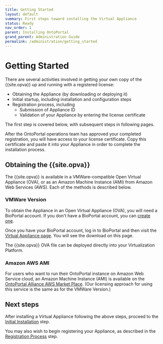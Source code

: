 ```yaml
---
title: Getting Started
layout: default
summary: First steps toward installing the Virtual Appliance
status: Ready
nav_order: 1
parent: Installing OntoPortal
grand_parent: Administration Guide
permalink: /administration/getting_started
---
```


# Getting Started

There are several activities involved in getting your own copy of the 
{{site.opva}} up and running with a registered license:
* Obtaining the Appliance (by downloading or deploying it)
* Initial startup, including installation and configuration steps
* Registration process, including
   * Submission of Appliance ID
   * Validation of your Appliance by entering the license certificate

The first step is covered below, with subsequent steps in following pages.

<!-- Not implemented yet
Note that the Registration process can start before or in parallel with
the other steps, but you need the Appliance ID 
(obtained during the system startup) to submit the Registration form
and obtain the license for validating your Appliance.

If you have registration questions or are a commercial user of OntoPortal,
you can register before you obtain the {{site.opva}}.
This will let you ask questions about our registration process,
and lets us know who is interested in the Appliance (thank you!).
Or, you can download and evaluate the appliance first, 
and then choose whether or not you fill out the registration form.
-->

After the OntoPortal operations team has approved your completed registration,
you will have access to your license certificate. 
Copy this certificate and paste it into your Appliance 
in order to complete the installation process.

## Obtaining the {{site.opva}}

The {{site.opva}} is available in a VMWare-compatible Open Virtual Appliance (OVA),
or as an Amazon Machine Instance (AMI) from Amazon Web Services (AWS).
Each of the methods is described below.

### VMWare Version

To obtain the Appliance in an Open Virtual Appliance (OVA), 
you will need a BioPortal account.
If you don't have a BioPortal account, you can <a href="http://bit.ly/bioportal-account">create one</a>.

Once you have your BioPortal account, log in to BioPortal and then 
visit the [Virtual Appliance page](https://bioportal.bioontology.org/virtual_appliance). 
You will see the download on this page.

The {{site.opva}} OVA file can be deployed directly into your Virtualization Platform.

### Amazon AWS AMI

For users who want to run their OntoPortal instance on Amazon Web Service cloud, 
an Amazon Machine Instance (AMI) is available on the [OntoPortal Alliance AWS Market Place](https://aws.amazon.com/marketplace/pp/B088NYWLSQ).
(Our licensing approach for using this service is the same as for the VMWare Version.)

## Next steps

After installing a Virtual Appliance following the above steps,
proceed to the <a href="../initial_installation">Initial Installation</a> step.

You may also wish to begin registering your Appliance, 
as described in the <a href="../registration">Registration Process</a> step.
